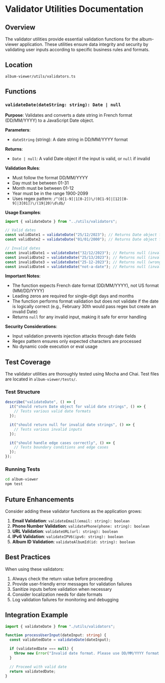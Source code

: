# Validator Utilities Documentation

## Overview

The validator utilities provide essential validation functions for the album-viewer application. These utilities ensure data integrity and security by validating user inputs according to specific business rules and formats.

## Location

`album-viewer/utils/validators.ts`

## Functions

### `validateDate(dateString: string): Date | null`

**Purpose**: Validates and converts a date string in French format (DD/MM/YYYY) to a JavaScript Date object.

**Parameters**:

- `dateString` (string): A date string in DD/MM/YYYY format

**Returns**:

- `Date | null`: A valid Date object if the input is valid, or `null` if invalid

**Validation Rules**:

- Must follow the format DD/MM/YYYY
- Day must be between 01-31
- Month must be between 01-12
- Year must be in the range 1900-2099
- Uses regex pattern: `/^(0[1-9]|1[0-2])\/(0[1-9]|[12][0-9]|3[01])\/(19|20)\d\d$/`

**Usage Examples**:

```typescript
import { validateDate } from "../utils/validators";

// Valid dates
const validDate1 = validateDate("25/12/2023"); // Returns Date object for Dec 25, 2023
const validDate2 = validateDate("01/01/2000"); // Returns Date object for Jan 1, 2000

// Invalid dates
const invalidDate1 = validateDate("32/12/2023"); // Returns null (invalid day)
const invalidDate2 = validateDate("25/13/2023"); // Returns null (invalid month)
const invalidDate3 = validateDate("25-12-2023"); // Returns null (wrong separator)
const invalidDate4 = validateDate("not-a-date"); // Returns null (invalid format)
```

**Important Notes**:

- The function expects French date format (DD/MM/YYYY), not US format (MM/DD/YYYY)
- Leading zeros are required for single-digit days and months
- The function performs format validation but does not validate if the date is logically correct (e.g., February 30th would pass regex but create an invalid Date)
- Returns `null` for any invalid input, making it safe for error handling

**Security Considerations**:

- Input validation prevents injection attacks through date fields
- Regex pattern ensures only expected characters are processed
- No dynamic code execution or eval usage

## Test Coverage

The validator utilities are thoroughly tested using Mocha and Chai. Test files are located in `album-viewer/tests/`.

### Test Structure

```typescript
describe("validateDate", () => {
  it("should return Date object for valid date strings", () => {
    // Tests various valid date formats
  });

  it("should return null for invalid date strings", () => {
    // Tests various invalid inputs
  });

  it("should handle edge cases correctly", () => {
    // Tests boundary conditions and edge cases
  });
});
```

### Running Tests

```bash
cd album-viewer
npm test
```

## Future Enhancements

Consider adding these validator functions as the application grows:

1. **Email Validation**: `validateEmail(email: string): boolean`
2. **Phone Number Validation**: `validatePhone(phone: string): boolean`
3. **URL Validation**: `validateURL(url: string): boolean`
4. **IPv6 Validation**: `validateIPV6(ipv6: string): boolean`
5. **Album ID Validation**: `validateAlbumId(id: string): boolean`

## Best Practices

When using these validators:

1. Always check the return value before proceeding
2. Provide user-friendly error messages for validation failures
3. Sanitize inputs before validation when necessary
4. Consider localization needs for date formats
5. Log validation failures for monitoring and debugging

## Integration Example

```typescript
import { validateDate } from "./utils/validators";

function processUserInput(dateInput: string) {
  const validatedDate = validateDate(dateInput);

  if (validatedDate === null) {
    throw new Error("Invalid date format. Please use DD/MM/YYYY format.");
  }

  // Proceed with valid date
  return validatedDate;
}
```
